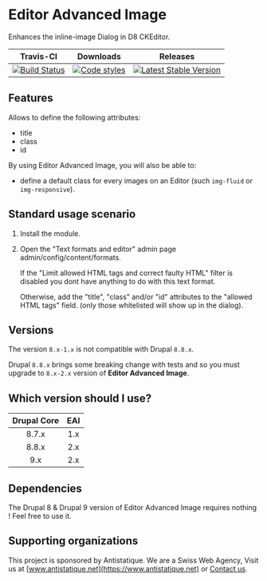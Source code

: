 # Editor Advanced Image

Enhances the inline-image Dialog in D8 CKEditor.

|       Travis-CI        |        Downloads        |         Releases         |
|:----------------------:|:-----------------------:|:------------------------:|
| [![Build Status](https://github.com/antistatique/drupal-editor-advanced-image/actions/workflows/ci.yml/badge.svg)](https://github.com/antistatique/drupal-editor-advanced-image/actions/workflows/ci.yml) | [![Code styles](https://github.com/antistatique/drupal-editor-advanced-image/actions/workflows/styles.yml/badge.svg)](https://github.com/antistatique/drupal-editor-advanced-image/actions/workflows/styles.yml) | [![Latest Stable Version](https://img.shields.io/badge/release-v2.0-blue.svg?style=flat-square)](https://www.drupal.org/project/editor_advanced_image/releases) |

## Features

Allows to define the following attributes:

- title
- class
- id

By using Editor Advanced Image, you will also be able to:

- define a default class for every images on an Editor
  (such `img-fluid` or `img-responsive`).

## Standard usage scenario

1. Install the module.
1. Open the "Text formats and editor" admin page admin/config/content/formats.

    If the "Limit allowed HTML tags and correct faulty HTML" filter is disabled
    you dont have anything to do with this text format.

    Otherwise, add the "title", "class" and/or "id" attributes to
    the "allowed HTML tags" field.
    (only those whitelisted will show up in the dialog).

## Versions

The version `8.x-1.x` is not compatible with Drupal `8.8.x`.

Drupal `8.8.x` brings some breaking change with tests and so you
must upgrade to `8.x-2.x` version of **Editor Advanced Image**.

## Which version should I use?

|Drupal Core|EAI         |
|:---------:|:----------:|
|8.7.x      |1.x         |
|8.8.x      |2.x         |
|9.x        |2.x         |

## Dependencies

The Drupal 8 & Drupal 9 version of Editor Advanced Image requires nothing !
Feel free to use it.

## Supporting organizations

This project is sponsored by Antistatique. We are a Swiss Web Agency,
Visit us at [www.antistatique.net](https://www.antistatique.net) or
[Contact us](mailto:info@antistatique.net).
